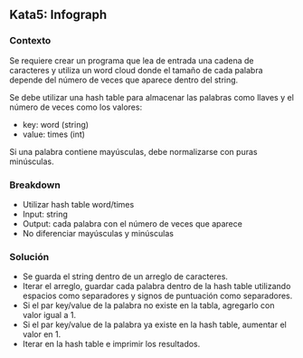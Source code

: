 ## Kata5: Infograph

### Contexto
Se requiere crear un programa que lea de entrada una cadena de caracteres y utiliza un word cloud donde el tamaño de cada palabra depende del número de veces que aparece dentro del string.

Se debe utilizar una hash table para almacenar las palabras como llaves y el número de veces como los valores:
 * key: word (string)
 * value: times (int)

Si una palabra contiene mayúsculas, debe normalizarse con puras minúsculas.

### Breakdown
* Utilizar hash table word/times
* Input: string
* Output: cada palabra con el número de veces que aparece
* No diferenciar mayúsculas y minúsculas

### Solución
* Se guarda el string dentro de un arreglo de caracteres.
* Iterar el arreglo, guardar cada palabra dentro de la hash table utilizando espacios como separadores y signos de puntuación como separadores.
* Si el par key/value de la palabra no existe en la tabla, agregarlo con valor igual a 1.
* Si el par key/value de la palabra ya existe en la hash table, aumentar el valor en 1.
* Iterar en la hash table e imprimir los resultados.

